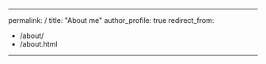 
---
permalink: /
title: "About me"
author_profile: true
redirect_from: 
  - /about/
  - /about.html
---

